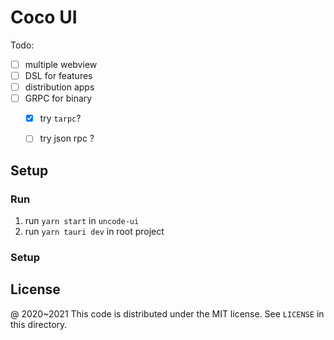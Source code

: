 # Coco UI

Todo:

 - [ ] multiple webview
 - [ ] DSL for features
 - [ ] distribution apps
 - [ ] GRPC for binary
    - [x] try `tarpc`?
    - [ ] try json rpc ?


## Setup

### Run

1. run `yarn start` in `uncode-ui`
2. run `yarn tauri dev` in root project

### Setup



License
---

@ 2020~2021 This code is distributed under the MIT license. See `LICENSE` in this directory.
